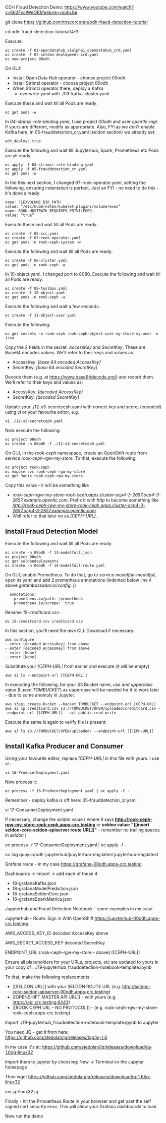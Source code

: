 
ODH Fraud Detection Demo:
https://www.youtube.com/watch?v=662FccIWeOE&feature=youtu.be


git clone https://github.com/tnscorcoran/odh-fraud-detection-tutorial

cd odh-fraud-detection-tutorial/4-3

Execute:
```
oc create -f 01-opendatahub_v1alpha1_opendatahub_crd.yaml
oc create -f 02-seldon-deployment-crd.yaml
oc new-project 00odh
```


On GUI:
- Install Open Data Hub operator 	- choose project 00odh
- Install Strimzi operator  		- choose project 00odh
- When Strimzi operator there, deploy a Kafka 
	- overwrite yaml with ./03-kafka-cluster.yaml

Execute these and wait till all Pods are ready:
```
oc get pods -w
```

In *04-strimzi-role-binding.yaml*, I use project *00odh* and user *opentlc-mgr*. If yours are different, modify as appropriate.
Also, FYI as we don't enable Kafka here, in 05-frauddetection_cr.yaml (seldon section) we already set: 
```
odh_deploy: true
```
Execute the following and wait till Jupyterhub, Spark, Prometheus etc Pods are all ready.
```
oc apply -f 04-strimzi-role-binding.yaml
oc apply -f 05-frauddetection_cr.yaml
oc get pods -w
```
In the this next section, I changed 07-rook-operator.yaml, setting the following, ensuring indentation is perfect. Just an FYI - no need to do this - it's done already:
```
name: FLEXVOLUME_DIR_PATH 
value: “/etc/kubernetes/kubelet-plugins/volume/exec”
name: ROOK_HOSTPATH_REQUIRES_PRIVILEGED 
value: “true” 
```
Execute these and wait till all Pods are ready:
```
oc create -f 06-scc.yaml
oc create -f 07-rook-operator.yaml
oc get pods -n rook-ceph-system -w
```
Execute the following and wait till all Pods are ready:
```
oc create -f 08-cluster.yaml
oc get pods -n rook-ceph -w
```

In 10-object.yaml, I changed port to 8080. Execute the following and wait till all Pods are ready:
```
oc create -f 09-toolbox.yaml
oc create -f 10-object.yaml
oc get pods -n rook-ceph -w
```

Execute the following and wait a few seconds:
```
oc create -f 11-object-user.yaml
```

Execute the following:
```
oc get secrets -n rook-ceph rook-ceph-object-user-my-store-my-user -o json
```
Copy the 2 fields in the secret: *AccessKey* and *SecretKey*. These are Base64 encodes values. We'll refer to their keys and values as
- AccessKey: *[base 64 encoded AccessKey]*
- SecretKey: *[base 64 encoded SecretKey]*

Decode them (e.g. at https://www.base64decode.org/) and record them. We'll refer to their keys and values as:
- AccessKey: *[decoded AccessKey]*
- SecretKey: *[decoded SecretKey]*

Update your ./12-s3-secretceph.yaml with correct key and secret (encoded) using vi or your favourite editor, e.g.
```
vi ./12-s3-secretceph.yaml
```

Now execute the following:
```
oc project 00odh
oc create -n 00odh -f ./12-s3-secretceph.yaml
```

On GUI, in the *rook-ceph* namespace, create an OpenShift route from service *rook-ceph-rgw-my-store*. To that, execute the following:
```
oc project rook-ceph
oc expose svc rook-ceph-rgw-my-store
oc get Route rook-ceph-rgw-my-store
```
Copy this value - it will be something like 
- *rook-ceph-rgw-my-store-rook-ceph.apps.cluster-ocp4-3-2657.ocp4-3-2657.example.opentlc.com*. Prefix it with *http* to become something like *http://rook-ceph-rgw-my-store-rook-ceph.apps.cluster-ocp4-3-2657.ocp4-3-2657.example.opentlc.com*
- Well refer to that later on as *[CEPH-URL]*. 


Install Fraud Detection Model
-----------------------------
Execute the following and wait till all Pods are ready:
```
oc create -n 00odh -f 13-modelfull.json
oc project 00odh
oc get seldondeployments
oc create -n 00odh -f 14-modelfull-route.yaml
```

On GUI, enable Prometheus. To do that, go to service *modelfull-modelfull*, open its yaml and add 2 prometheus annotations (indented below line 4 above *getambassador.io/config: |*)
```
  annotations:
    prometheus.io/path: /prometheus
    prometheus.io/scrape: 'true'
```

Rename *15-creditcard.csv*:
```
mv 15-creditcard.csv creditcard.csv
```

In this section, you'll need the *aws* CLI. Download if necessary.
```
aws configure
- enter [decoded AccessKey] from above
- enter [decoded AccessKey] from above
- enter [None]
- enter [None]
```
Substitute your *[CEPH-URL]* from earlier and execute (it will be empty):
```
aws s3 ls --endpoint-url [[CEPH-URL]]
```
In executing the following, for your S3 Bucket name, _*use and uppercase value*_ (I used *TOMBUCKET*) as uppercase will be needed for it to work later - due to some anomoly in Jupyter. 
```
aws s3api create-bucket --bucket TOMBUCKET --endpoint-url [CEPH-URL]
aws s3 cp creditcard.csv s3://TOMBUCKET/OPEN/uploaded/creditcard.csv --endpoint-url [[CEPH-URL]] --acl public-read-write
```
Execute the same *ls* again to verify file is present:
```
aws s3 ls s3://TOMBUCKET/OPEN/uploaded/ --endpoint-url [[CEPH-URL]]
```

Install Kafka Producer and Consumer
-----------------------------------

Using your favourite editor, replace *[CEPH-URL]* in this file with yours. I use *vi* : 
```
vi 16-ProducerDeployment.yaml
```
Now process it:
```
oc process -f 16-ProducerDeployment.yaml | oc apply -f -
```



Remember - deploy kafka is off here:  05-frauddetection_cr.yaml


vi 17-ConsumerDeployment.yaml

If necessary, change the *seldon* value ( where it says **http://rook-ceph-rgw-my-store-rook-ceph.apps-crc.testing** or **seldon
              value: "[[insert seldon-core-seldon-apiserver route URL]]"** - remember no trailing spaces in *seldon* )

oc process -f 17-ConsumerDeployment.yaml | oc apply -f -


oc tag quay.io/odh-jupyterhub/jupyterhub-img:latest jupyterhub-img:latest


Grafana route - in my case https://grafana-00odh.apps-crc.testing

Dashboards -> Import -> add each of these 4
- 18-grafanaKafka.json
- 18-grafanaModelPrediction.json
- 18-grafanaSeldonCore.json
- 18-grafanaSparkMetrics.json






Jupyterhub and Fraud Detection Notebook - some examples in my case:

Jupyterhub - Route:	Sign in With OpenShift	https://jupyterhub-00odh.apps-crc.testing/

AWS_ACCESS_KEY_ID		decoded AccessKey above

AWS_SECRET_ACCESS_KEY	decoded SecretKey


ENDPOINT_URL (rook-ceph-rgw-my-store - above)
[[CEPH-URL]]
	

Ensure all placeholders for your URLs, projects, etc are updated to yours in your copy of :
./19-jupyterhub_frauddetection-notebook-template.ipynb

To that, make the following replacements:
- [[SELDON URL]] with your SELDON ROUTE URL (e.g. http://seldon-core-seldon-apiserver-00odh.apps-crc.testing)
- [[OPENSHIFT MASTER API URL]] - with yours (e.g. https://api.crc.testing:6443)
- [[ROOK CEPH URL - NO PROTOCOL]] - (e.g. rook-ceph-rgw-my-store-rook-ceph.apps-crc.testing)
 
Import ./19-jupyterhub_frauddetection-notebook-template.ipynb to Jupyter


You need JQ - get it from here: https://github.com/stedolan/jq/releases/tag/jq-1.6

In my case it's at:				https://github.com/stedolan/jq/releases/download/jq-1.6/jq-linux32 

Import them to jupyter by choosing: New -> Terminal on the Jupyter homepage

Then 
wget https://github.com/stedolan/jq/releases/download/jq-1.6/jq-linux32 

mv jq-linux32 jq

Finally - hit the Prmoetheus Route in your browser and get past the self signed cert security error. This will allow your Grafana dashboards to load.

Now run the demo

